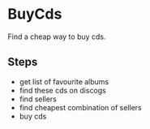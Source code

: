 # BuyCds

Find a cheap way to buy cds.

## Steps

* get list of favourite albums
* find these cds on discogs
* find sellers
* find cheapest combination of sellers
* buy cds
